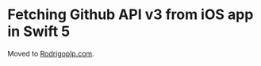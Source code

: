 # Fetching Github API v3 from iOS app in Swift 5

Moved to [Rodrigoplp.com](https://rodrigoplp.com/code/Rodrigoplp/ios-github-repo-browser).
